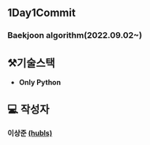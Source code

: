 ## 1Day1Commit

### Baekjoon algorithm(2022.09.02~)


## ⚒️기술스택
* <b>Only Python</b>

## :computer: 작성자
**이상준 [(hubls)](https://github.com/hubls)**
